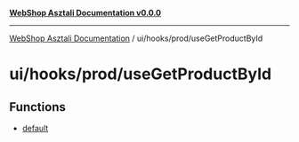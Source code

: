 [**WebShop Asztali Documentation v0.0.0**](../../../../README.md)

***

[WebShop Asztali Documentation](../../../../modules.md) / ui/hooks/prod/useGetProductById

# ui/hooks/prod/useGetProductById

## Functions

- [default](functions/default.md)
